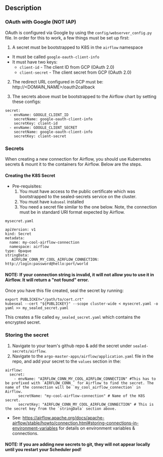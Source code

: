 ## Description

### OAuth with Google (NOT IAP)
OAuth is configured via Google by using the `config/webserver_config.py` file. In order for this to work, a few things must be set up first:

1. A secret must be bootstrapped to K8S in the `airflow` namespace
  - It must be called `google-oauth-client-info`
  - It must have two keys:
    - `client-id` - The client ID from GCP (OAuth 2.0)
    - `client-secret` - The client secret from GCP (OAuth 2.0)
2. The redirect URL configured in GCP must be: http://<DOMAIN_NAME>/oauth2callback

3. The secrets above must be bootstrapped to the Airflow chart by setting these configs:
```
secret:
  - envName: GOOGLE_CLIENT_ID
    secretName: google-oauth-client-info
    secretKey: client-id
  - envName: GOOGLE_CLIENT_SECRET
    secretName: google-oauth-client-info
    secretKey: client-secret
```

### Secrets
When creating a new connection for Airflow, you should use Kubernetes secrets & mount it to the containers for Airflow. Below are the steps.


#### Creating the K8S Secret

* Pre-requisites: 
  1. You must have access to the public certificate which was bootstrapped to the sealed-secrets service on the cluster.
  2. You must have `kubseal` installed
  3. You need a secret file similar to the one below. Note, the connection must be in standard URI format expected by Airflow.

`mysecret.yaml`
```
apiVersion: v1
kind: Secret
metadata:
  name: my-cool-airflow-connection
  namespace: airflow
type: Opaque
stringData:
   AIRFLOW_CONN_MY_COOL_AIRFLOW_CONNECTION: http://login:password@hello:port/world
```
#### NOTE: If your connection string is invalid, it will not allow you to use it in Airflow. It will return a "not found" error.

Once you have this file created, seal the secret by running:

```
export PUBLICKEY="/path/to/cert.crt"
kubeseal --cert "${PUBLICKEY}" --scope cluster-wide < mysecret.yaml -o yaml >> my_sealed_secret.yaml
```

This creates a file called `my_sealed_secret.yaml` which contains the encrypted secret.

### Storing the secret

1. Navigate to your team's github repo & add the secret under `sealed-secrets/airflow`.
2. Navigate to the `argo-master-apps/airflow/application.yaml` file in the repo, and add your secret to the `values` section in the:

```
airflow:
  secret:
    - envName: "AIRFLOW_CONN_MY_COOL_AIRFLOW_CONNECTION" #This has to be prefixed with `AIRFLOW_CONN_` for Airflow to find the secret. The name of the connection will be `my_cool_airflow_connection` in Airflow.
      secretName: "my-cool-airflow-connection" # Name of the K8S secret.
      secretKey: "AIRFLOW_CONN_MY_COOL_AIRFLOW_CONNECTION" # This is the secret key from the `stringData` section above.
```
* See: https://airflow.apache.org/docs/apache-airflow/stable/howto/connection.html#storing-connections-in-environment-variables for details on environment variables & connections.


#### NOTE: If you are adding new secrets to git, they will not appear locally until you restart your Scheduler pod!